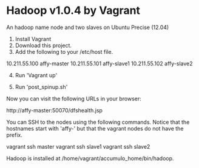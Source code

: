 Hadoop v1.0.4 by Vagrant
=======================

An hadoop name node and two slaves on Ubuntu Precise (12.04)

1. Install Vagrant
2. Download this project.
3. Add the following to your /etc/host file.

10.211.55.100	affy-master
10.211.55.101	affy-slave1
10.211.55.102	affy-slave2

4. Run 'Vagrant up'

5. Run 'post_spinup.sh'

Now you can visit the following URLs in your browser:

http://affy-master:50070/dfshealth.jsp

You can SSH to the nodes using the following commands. Notice that the hostnames start with 'affy-' but that 
the vagrant nodes do not have the prefix.

vagrant ssh master
vagrant ssh slave1
vagrant ssh slave2

Hadoop is installed at /home/vagrant/accumulo_home/bin/hadoop.
